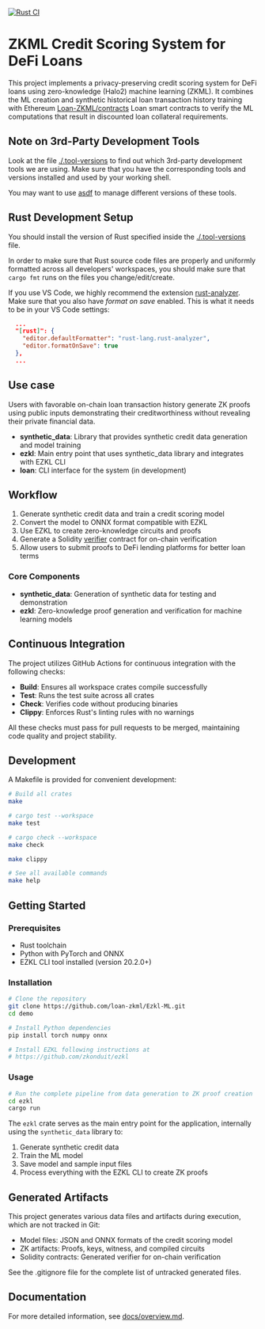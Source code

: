 [![Rust CI](https://github.com/loan-zkml/demo/actions/workflows/ci.yml/badge.svg)](https://github.com/loan-zkml/demo/actions/workflows/ci.yml)

# ZKML Credit Scoring System for DeFi Loans

This project implements a privacy-preserving credit scoring system for DeFi loans using zero-knowledge (Halo2) machine learning (ZKML).
It combines the ML creation and synthetic historical loan transaction history training with Ethereum [Loan-ZKML/contracts](https://github.com/Loan-ZKML/contracts) Loan smart contracts to verify the ML computations that result in discounted loan collateral requirements.

## Note on 3rd-Party Development Tools

Look at the file [./.tool-versions](./.tool-versions) to find out which 3rd-party development tools we are using.
Make sure that you have the corresponding tools and versions installed and used by your working shell.

You may want to use [asdf](https://asdf-vm.com/) to manage different versions of these tools.

## Rust Development Setup

You should install the version of Rust specified inside the [./.tool-versions](./.tool-versions) file.

In order to make sure that Rust source code files are properly and uniformly formatted across all developers' workspaces, you should make sure that
`cargo fmt` runs on the files you change/edit/create.

If you use VS Code, we highly recommend the extension [rust-analyzer](https://marketplace.visualstudio.com/items?itemName=rust-lang.rust-analyzer). Make sure that you also have _format on save_ enabled. This is what it needs to be in your VS Code settings:

```json
  ...
  "[rust]": {
    "editor.defaultFormatter": "rust-lang.rust-analyzer",
    "editor.formatOnSave": true
  },
  ...
```

## Use case

Users with favorable on-chain loan transaction history generate ZK proofs using public inputs demonstrating their creditworthiness without revealing their private financial data.

- **synthetic_data**: Library that provides synthetic credit data generation and model training
- **ezkl**: Main entry point that uses synthetic_data library and integrates with EZKL CLI
- **loan**: CLI interface for the system (in development)

## Workflow

1. Generate synthetic credit data and train a credit scoring model
2. Convert the model to ONNX format compatible with EZKL
3. Use EZKL to create zero-knowledge circuits and proofs
4. Generate a Solidity [verifier](https://github.com/Loan-ZKML/contracts/blob/39f2a849f0a502cd2dc19422fc579e98e03e3f41/src/ZKCreditVerifier.sol#L43) contract  for on-chain verification
5. Allow users to submit proofs to DeFi lending platforms for better loan terms

### Core Components

- **synthetic_data**: Generation of synthetic data for testing and demonstration
- **ezkl**: Zero-knowledge proof generation and verification for machine learning models

## Continuous Integration

The project utilizes GitHub Actions for continuous integration with the following checks:

- **Build**: Ensures all workspace crates compile successfully
- **Test**: Runs the test suite across all crates
- **Check**: Verifies code without producing binaries
- **Clippy**: Enforces Rust's linting rules with no warnings

All these checks must pass for pull requests to be merged, maintaining code quality and project stability.

## Development

A Makefile is provided for convenient development:

```bash
# Build all crates
make

# cargo test --workspace
make test

# cargo check --workspace
make check

make clippy

# See all available commands
make help
```

## Getting Started

### Prerequisites

- Rust toolchain
- Python with PyTorch and ONNX
- EZKL CLI tool installed (version 20.2.0+)

### Installation

```bash
# Clone the repository
git clone https://github.com/loan-zkml/Ezkl-ML.git
cd demo

# Install Python dependencies
pip install torch numpy onnx

# Install EZKL following instructions at
# https://github.com/zkonduit/ezkl
```

### Usage

```bash
# Run the complete pipeline from data generation to ZK proof creation
cd ezkl
cargo run
```

The `ezkl` crate serves as the main entry point for the application, internally using the `synthetic_data` library to:
1. Generate synthetic credit data
2. Train the ML model
3. Save model and sample input files
4. Process everything with the EZKL CLI to create ZK proofs

## Generated Artifacts

This project generates various data files and artifacts during execution, which are not tracked in Git:

- Model files: JSON and ONNX formats of the credit scoring model
- ZK artifacts: Proofs, keys, witness, and compiled circuits
- Solidity contracts: Generated verifier for on-chain verification

See the .gitignore file for the complete list of untracked generated files.

## Documentation

For more detailed information, see [docs/overview.md](docs/overview.md).
